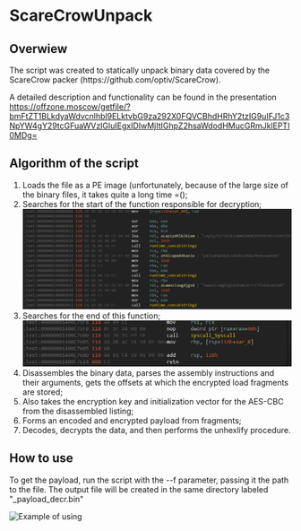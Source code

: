 # ScareCrowUnpack
<h2>Overwiew</h2>
The script was created to statically unpack binary data covered by the ScareCrow packer (https://github.com/optiv/ScareCrow). 

A detailed description and functionality can be found in the presentation https://offzone.moscow/getfile/?bmFtZT1BLkdyaWdvcnlhbl9ELktvbG9za292X0FQVCBhdHRhY2tzIG9uIFJ1c3NpYW4gY29tcGFuaWVzIGluIEgxIDIwMjItIGhpZ2hsaWdodHMucGRmJklEPTI0MDg=

<h2>Algorithm of the script</h2>
<ol>
<li>Loads the file as a PE image (unfortunately, because of the large size of the binary files, it takes quite a long time =();</li>
<li>Searches for the start of the function responsible for decryption;</li>
  
<img src="/images/start.png" alt="Start of the function"/>
<li>Searches for the end of this function;</li>
<img src="/images/end.png" alt="End of the function"/>
<li>Disassembles the binary data, parses the assembly instructions and their arguments, gets the offsets at which the encrypted load fragments are stored;</li>
<li>Also takes the encryption key and initialization vector for the AES-CBC from the disassembled listing;</li>
<li>Forms an encoded and encrypted payload from fragments;</li>
<li>Decodes, decrypts the data, and then performs the unhexlify procedure.</li>
</ol>

<h2>How to use</h2>
To get the payload, run the script with the --f parameter, passing it the path to the file. The output file will be created in the same directory labeled "_payload_decr.bin"

<p>
<img src="/images/example.gif" alt="Example of using"/>
</p>
